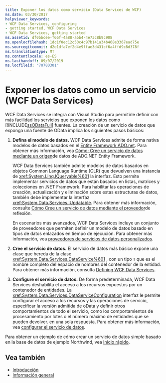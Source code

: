 ```yaml
---
title: Exponer los datos como servicio (Data Services de WCF)
ms.date: 03/30/2017
helpviewer_keywords:
- WCF Data Services, configuring
- getting started, WCF Data Services
- WCF Data Services, getting started
ms.assetid: df0bbcee-f66f-4a88-abb4-4e73c8b9c908
ms.openlocfilehash: 1dc1f0ec12c50c4c97b141a34b468e3367ead75e
ms.sourcegitcommit: d2e1dfa7ef2d4e9ffae3d431cf6a4ffd9c8d378f
ms.translationtype: MT
ms.contentlocale: es-ES
ms.lasthandoff: 09/07/2019
ms.locfileid: "70780301"
---
```

# <a name="expose-your-data-as-a-service-wcf-data-services"></a>Exponer los datos como un servicio (WCF Data Services)

WCF Data Services se integra con Visual Studio para permitirle definir con más facilidad los servicios que exponen los datos como [!INCLUDE[ssODataFull](../../../../includes/ssodatafull-md.md)] fuentes. La creación de un servicio de datos que exponga una fuente de OData implica los siguientes pasos básicos:

1. **Defina el modelo de datos.** WCF Data Services admite de forma nativa modelos de datos basados en el [Entity Framework ADO.net](../adonet/ef/index.md). Para obtener más información, vea [Cómo: Cree un servicio de datos mediante un origen](create-a-data-service-using-an-adonet-ef-data-wcf.md)de datos de ADO.NET Entity Framework.

     WCF Data Services también admite modelos de datos basados en objetos Common Language Runtime (CLR) que devuelven una instancia de <xref:System.Linq.IQueryable%601> la interfaz. Esto permite implementar servicios de datos que están basados en listas, matrices y colecciones en .NET Framework. Para habilitar las operaciones de creación, actualización y eliminación sobre estas estructuras de datos, también debe implementar la interfaz <xref:System.Data.Services.IUpdatable>. Para obtener más información, consulte [Cómo Cree un servicio de datos mediante el proveedor](create-a-data-service-using-rp-wcf-data-services.md)de reflexión.

     En escenarios más avanzados, WCF Data Services incluye un conjunto de proveedores que permiten definir un modelo de datos basado en tipos de datos enlazados en tiempo de ejecución. Para obtener más información, vea [proveedores de servicios de datos personalizados](custom-data-service-providers-wcf-data-services.md).

2. **Cree el servicio de datos.** El servicio de datos más básico expone una clase que hereda de la clase <xref:System.Data.Services.DataService%601> , con un tipo `T` que es el nombre completo del espacio de nombres del contenedor de la entidad. Para obtener más información, consulta [Defining WCF Data Services](defining-wcf-data-services.md).

3. **Configure el servicio de datos.** De forma predeterminada, WCF Data Services deshabilita el acceso a los recursos expuestos por un contenedor de entidades. La <xref:System.Data.Services.DataServiceConfiguration> interfaz le permite configurar el acceso a los recursos y las operaciones de servicio, especificar la versión admitida de oData y definir otros comportamientos de todo el servicio, como los comportamientos de procesamiento por lotes o el número máximo de entidades que se pueden devolver. en una sola respuesta. Para obtener más información, vea [configurar el servicio de datos](configuring-the-data-service-wcf-data-services.md).

Para obtener un ejemplo de cómo crear un servicio de datos simple basado en la base de datos de ejemplo Northwind, vea [Inicio rápido](quickstart-wcf-data-services.md).

## <a name="see-also"></a>Vea también

- [Introducción](getting-started-with-wcf-data-services.md)
- [Información general](wcf-data-services-overview.md)
